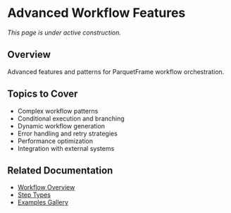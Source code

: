 # Advanced Workflow Features

_This page is under active construction._

## Overview

Advanced features and patterns for ParquetFrame workflow orchestration.

## Topics to Cover

- Complex workflow patterns
- Conditional execution and branching
- Dynamic workflow generation
- Error handling and retry strategies
- Performance optimization
- Integration with external systems

## Related Documentation

- [Workflow Overview](index.md)
- [Step Types](step-types.md)
- [Examples Gallery](examples.md)
